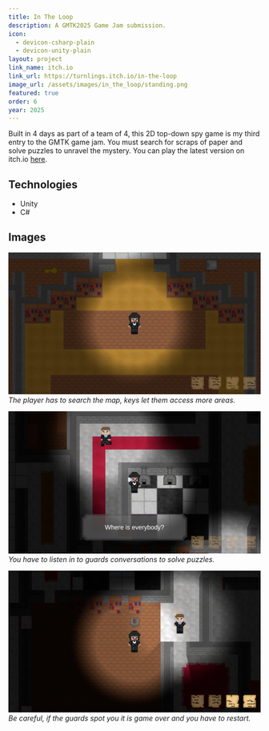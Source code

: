 ```yaml
---
title: In The Loop
description: A GMTK2025 Game Jam submission.
icon: 
  - devicon-csharp-plain
  - devicon-unity-plain
layout: project
link_name: itch.io
link_url: https://turnlings.itch.io/in-the-loop
image_url: /assets/images/in_the_loop/standing.png
featured: true
order: 6
year: 2025
---
```


Built in 4 days as part of a team of 4, this 2D top-down spy game is my third entry to the GMTK game jam. You must search for scraps of paper and solve puzzles to unravel the mystery. You can play the latest version on itch.io [here](https://turnlings.itch.io/in-the-loop).

## Technologies
- Unity
- C#

## Images
![Standing](/assets/images/in_the_loop/standing.png)
*The player has to search the map, keys let them access more areas.*

![Cup to wall](/assets/images/in_the_loop/cupwall.png)
*You have to listen in to guards conversations to solve puzzles.*

![Guard](/assets/images/in_the_loop/guard.png)
*Be careful, if the guards spot you it is game over and you have to restart.*